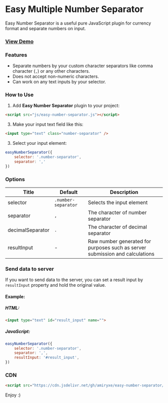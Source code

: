 # Easy Multiple Number Separator

Easy Number Separator is a useful pure JavaScript plugin for currency format and separate numbers on input.

### <a href="https://amiryxe.github.io/easy-number-separator/" target="_blank">View Demo</a>

### Features

- Separate numbers by your custom character separators like comma character (`,`) or any other characters.
- Does not accept non-numeric characters.
- Can work on any text inputs by your selector.

### How to Use

1. Add **Easy Number Separator** plugin to your project:

```html
<script src="js/easy-number-separator.js"></script>
```

3. Make your input text field like this:    
```html
<input type="text" class="number-separator" />
```

3. Select your input element:
```javascript
easyNumberSeparator({
    selector: '.number-separator',
    separator: ','
})
```

### Options
|Title|Default|Description|
|-----|-------|-----------|
|selector|`.number-separator`|Selects the input element|
|separator|`,`|The character of number separator|
|decimalSeparator|`.`|The character of decimal separator|
|resultInput|-|Raw number generated for purposes such as server submission and calculations| 

### Send data to server
If you want to send data to the server, you can set a result input by `resultInput` property and hold the original value.

#### Example:

##### HTML:
```html
<input type="text" id="result_input" name="">
```
##### JavaScript:
```javascript
easyNumberSeparator({
    selector: '.number-separator',
    separator: ',',
    resultInput: '#result_input',
})
```


### CDN
```html
<script src="https://cdn.jsdelivr.net/gh/amiryxe/easy-number-separator/easy-number-separator.js"></script>
```

Enjoy :)
